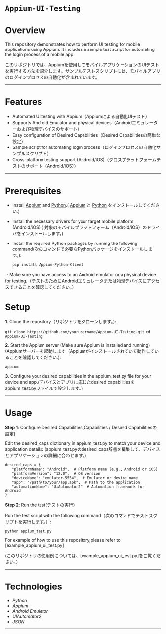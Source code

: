
# `Appium-UI-Testing`

# Overview

This repository demonstrates how to perform UI testing for mobile applications using Appium. It includes a sample test script for automating the login process of a mobile app.

このリポジトリでは、Appiumを使用してモバイルアプリケーションのUIテストを実行する方法を紹介します。サンプルテストスクリプトには、モバイルアプリのログインプロセスの自動化が含まれています。

---
# Features
- Automated UI testing with Appium（Appiumによる自動化UIテスト）
- Supports Android Emulator and physical devices（Androidエミュレーターおよび物理デバイスのサポート）
- Easy configuration of Desired Capabilities（Desired Capabilitiesの簡単な設定）
- Sample script for automating login process（ログインプロセスの自動化サンプルスクリプト）
- Cross-platform testing support (Android/iOS)（クロスプラットフォームテストのサポート（Android/iOS））

 ---
 
# Prerequisites
- Install [Appium](https://appium.io/) and [Python](https://www.python.org/downloads/).( [Appium](https://appium.io/) と [Python](https://www.python.org/downloads/) をインストールしてください.)
- Install the necessary drivers for your target mobile platform (Android/iOS).( 対象のモバイルプラットフォーム（Android/iOS）のドライバをインストールします。)
- Install the required Python packages by running the following command(次のコマンドで必要なPythonパッケージをインストールします。):
    
  ```pip install Appium-Python-Client```

・Make sure you have access to an Android emulator or a physical device for testing.（テストのためにAndroidエミュレータまたは物理デバイスにアクセスできることを確認してください。）
# Setup

**1**.	Clone the repository（リポジトリをクローンします。):

```git clone https://github.com/yourusername/Appium-UI-Testing.git```
```cd Appium-UI-Testing```


**2**.	Start the Appium server (Make sure Appium is installed and running) (Appiumサーバーを起動します（Appiumがインストールされていて動作していることを確認してください.):

```appium```


**3**.	Configure your desired capabilities in the appium_test.py file for your device and app.(デバイスとアプリに応じたdesired capabilitiesをappium_test.pyファイルで設定します。)


---

# Usage

**Step 1**: Configure Desired Capabilities(Capabilities / Desired Capabilitiesの設定)

Edit the desired_caps dictionary in appium_test.py to match your device and application details:
(appium_test.pyのdesired_caps辞書を編集して、デバイスとアプリケーションの詳細に合わせます。)
```
desired_caps = {
   "platformName": "Android",  # Platform name (e.g., Android or iOS)
   "platformVersion": "12.0",  # OS version
   "deviceName": "emulator-5554",  # Emulator or device name
   "app": "/path/to/your/app.apk",  # Path to the application
   "automationName": "UiAutomator2"  # Automation framework for Android
}
```

**Step 2**: Run the test(テストの実行）

Run the test script with the following command（次のコマンドでテストスクリプトを実行します。）:

```python appium_test.py```

For example of how to use this repository,please refer to [example_appium_ui_test.py]

(このリポジトリの使用例については、[example_appium_ui_test.py]をご覧ください。）

---

# Technologies
- *Python*
- *Appium*
- *Android Emulator*
- *UIAutomator2*
- *JSON*

---
